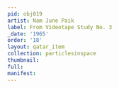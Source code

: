 ```yaml
---
pid: obj019
artist: Nam June Paik
label: From Videotape Study No. 3
_date: '1965'
order: '18'
layout: qatar_item
collection: particlesinspace
thumbnail: 
full: 
manifest: 
---
```

